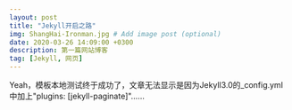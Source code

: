 ```yaml
---
layout: post
title: "Jekyll开启之路"
img: ShangHai-Ironman.jpg # Add image post (optional)
date: 2020-03-26 14:09:00 +0300
description: 第一篇网站博客 
tag: [Jekyll, 网页]
---
```

Yeah，模板本地测试终于成功了，文章无法显示是因为Jekyll3.0的_config.yml中加上"plugins: [jekyll-paginate]"……
